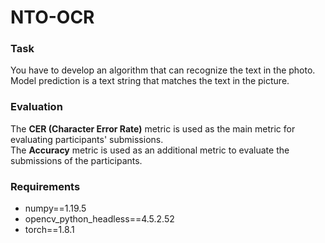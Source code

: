 # NTO-OCR

### Task
You have to develop an algorithm that can recognize the text in the photo. Model prediction is a text string that matches the text in the picture.

### Evaluation
The **CER (Character Error Rate)** metric is used as the main metric for evaluating participants' submissions. <br>
The **Accuracy** metric is used as an additional metric to evaluate the submissions of the participants.

### Requirements
* numpy==1.19.5
* opencv_python_headless==4.5.2.52
* torch==1.8.1
